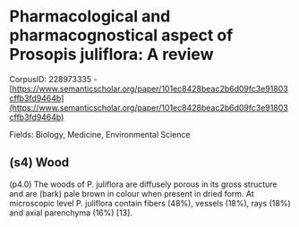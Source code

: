 # Pharmacological and pharmacognostical aspect of Prosopis juliflora: A review

CorpusID: 228973335 - [https://www.semanticscholar.org/paper/101ec8428beac2b6d09fc3e91803cffb3fd9464b](https://www.semanticscholar.org/paper/101ec8428beac2b6d09fc3e91803cffb3fd9464b)

Fields: Biology, Medicine, Environmental Science

## (s4) Wood
(p4.0) The woods of P. juliflora are diffusely porous in its gross structure and are (bark) pale brown in colour when present in dried form. At microscopic level P. juliflora contain fibers (48%), vessels (18%), rays (18%) and axial parenchyma (16%) [13].
